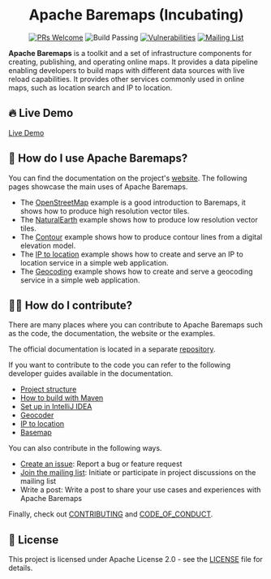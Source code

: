<!--
Licensed to the Apache Software Foundation (ASF) under one or more
contributor license agreements.  See the NOTICE file distributed with
this work for additional information regarding copyright ownership.
The ASF licenses this file to you under the Apache License, Version 2.0
(the "License"); you may not use this file except in compliance with
the License.  You may obtain a copy of the License at

http://www.apache.org/licenses/LICENSE-2.0

Unless required by applicable law or agreed to in writing, software
distributed under the License is distributed on an "AS IS" BASIS,
WITHOUT WARRANTIES OR CONDITIONS OF ANY KIND, either express or implied.
See the License for the specific language governing permissions and
limitations under the License.
-->
<div align="center">

# Apache Baremaps (Incubating)

[![PRs Welcome](https://img.shields.io/badge/PRs-welcome-brightgreen.svg?style=flat&logo=github&color=2370ff&labelColor=454545)](http://makeapullrequest.com)
![Build Passing](https://github.com/baremaps/baremaps/actions/workflows/build.yml/badge.svg)
[![Vulnerabilities](https://sonarcloud.io/api/project_badges/measure?project=apache_baremaps&metric=vulnerabilities)](https://sonarcloud.io/project/overview?id=apache_baremaps)
[![Mailing List](https://img.shields.io/badge/Apache-dev_mailing_list-success.svg?logo=apache)](https://lists.apache.org/list.html?dev@baremaps.apache.org)

</div>

**Apache Baremaps** is a toolkit and a set of infrastructure components for creating, publishing, and operating online maps. It provides a data pipeline enabling developers to build maps with different data sources with live reload capabilities. It provides other services commonly used in online maps, such as location search and IP to location.

## 🔥 Live Demo

[Live Demo](https://baremaps.apache.org/map/)

## 📖 How do I use Apache Baremaps?

You can find the documentation on the project's [website](https://baremaps.apache.org/). The following pages showcase the main uses of Apache Baremaps.

- The [OpenStreetMap](https://baremaps.apache.org/documentation/examples/import-osm-into-postgis) example is a good introduction to Baremaps, it shows how to produce high resolution vector tiles.
- The [NaturalEarth](https://baremaps.apache.org/documentation/examples/import-naturalearth-into-postgis) example shows how to produce low resolution vector tiles.
- The [Contour](https://baremaps.apache.org/documentation/examples/import-contour-into-postgis) example shows how to produce contour lines from a digital elevation model.
- The [IP to location](https://baremaps.apache.org/documentation/examples/ip-to-location) example shows how to create and serve an IP to location service in a simple web application.
- The [Geocoding](https://baremaps.apache.org/documentation/examples/geocoding) example shows how to create and serve a geocoding service in a simple web application.

## 👩‍💻 How do I contribute?

There are many places where you can contribute to Apache Baremaps such as the code, the documentation, the website or the examples.

The official documentation is located in a separate [repository](https://github.com/apache/incubator-baremaps-site).

If you want to contribute to the code you can refer to the following developer guides available in the documentation.

- [Project structure](https://baremaps.apache.org/documentation/developer-manual/project-structure)
- [How to build with Maven](https://baremaps.apache.org/documentation/developer-manual/how-to-build-with-maven)
- [Set up in IntelliJ IDEA](https://baremaps.apache.org/documentation/developer-manual/setup-in-intellij)
- [Geocoder](https://baremaps.apache.org/documentation/developer-manual/geocoder)
- [IP to location](https://baremaps.apache.org/documentation/developer-manual/ip-to-location)
- [Basemap](https://baremaps.apache.org/documentation/developer-manual/basemap)

You can also contribute in the following ways.

- [Create an issue](https://github.com/apache/incubator-baremaps/issues): Report a bug or feature request
- [Join the mailing list](https://lists.apache.org/list.html?dev@baremaps.apache.org): Initiate or participate in project discussions on the mailing list
- Write a post: Write a post to share your use cases and experiences with Apache Baremaps

Finally, check out [CONTRIBUTING](CONTRIBUTING.md) and [CODE_OF_CONDUCT](CODE_OF_CONDUCT.md).

## 📄 License

This project is licensed under Apache License 2.0 - see the [LICENSE](LICENSE) file for details.
